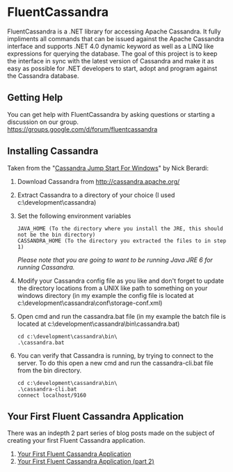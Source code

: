 FluentCassandra
===============

FluentCassandra is a .NET library for accessing Apache Cassandra.  It fully impliments all commands that can be issued against the Apache Cassandra interface and supports .NET 4.0 dynamic keyword as well as a LINQ like expressions for querying the database.  The goal of this project is to keep the interface in sync with the latest version of Cassandra and make it as easy as possible for .NET developers to start, adopt and program against the Cassandra database.

Getting Help
------------

You can get help with FluentCassandra by asking questions or starting a discussion on our group.  https://groups.google.com/d/forum/fluentcassandra

Installing Cassandra
--------------------

Taken from the "[Cassandra Jump Start For Windows](http://www.coderjournal.com/2010/03/cassandra-jump-start-for-the-windows-developer/)" by Nick Berardi: 

 1. Download Cassandra from http://cassandra.apache.org/
 2. Extract Cassandra to a directory of your choice (I used c:\development\cassandra)
 3. Set the following environment variables

        JAVA_HOME (To the directory where you install the JRE, this should not be the bin directory)
        CASSANDRA_HOME (To the directory you extracted the files to in step 1)

    *Please note that you are going to want to be running Java JRE 6 for running Cassandra.*

 4. Modify your Cassandra config file as you like and don't forget to update the directory locations from a UNIX like path to something on your windows directory (in my example the config file is located at c:\development\cassandra\conf\storage-conf.xml)
 5. Open cmd and run the cassandra.bat file (in my example the batch file is located at c:\development\cassandra\bin\cassandra.bat) 

        cd c:\development\cassandra\bin\
        .\cassandra.bat

 6. You can verify that Cassandra is running, by trying to connect to the server.  To do this open a new cmd and run the cassandra-cli.bat file from the bin directory.

        cd c:\development\cassandra\bin\
        .\cassandra-cli.bat
        connect localhost/9160

Your First Fluent Cassandra Application
--------------------

There was an indepth 2 part series of blog posts made on the subject of creating your first Fluent Cassandra application.

1. [Your First Fluent Cassandra Application](http://coderjournal.com/2010/06/your-first-fluent-cassandra-application/)
2. [Your First Fluent Cassandra Application (part 2)](http://coderjournal.com/2010/06/your-first-fluent-cassandra-application-part-2/)